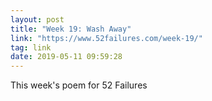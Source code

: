 ```yaml
---
layout: post
title: "Week 19: Wash Away"
link: "https://www.52failures.com/week-19/"
tag: link
date: 2019-05-11 09:59:28
---
```

This week's poem for 52 Failures